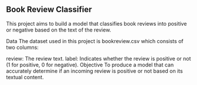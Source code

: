 ## Book Review Classifier
This project aims to build a model that classifies book reviews into positive or negative based on the text of the review.

Data
The dataset used in this project is bookreview.csv which consists of two columns:

review: The review text.
label: Indicates whether the review is positive or not (1 for positive, 0 for negative).
Objective
To produce a model that can accurately determine if an incoming review is positive or not based on its textual content.
